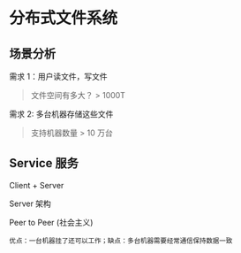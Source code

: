 # 分布式文件系统

## 场景分析

需求 1：用户读文件，写文件

> 文件空间有多大？ > 1000T

需求 2: 多台机器存储这些文件

> 支持机器数量 > 10 万台

## Service 服务

Client + Server

Server 架构

Peer to Peer (社会主义)

    优点：一台机器挂了还可以工作；缺点：多台机器需要经常通信保持数据一致
